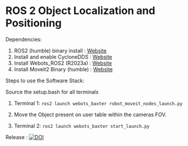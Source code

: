 # ROS 2 Object Localization and Positioning


Dependencies:
1. ROS2 (humble) binary install : [Website](https://docs.ros.org/en/humble/Installation/Ubuntu-Install-Debians.html#ubuntu-debian)
2. Install and enable CycloneDDS : [Website](https://docs.ros.org/en/humble/Installation/DDS-Implementations/Working-with-Eclipse-CycloneDDS.html#eclipse-cyclone-dds)
3. Install Webots_ROS2 (R2023a) : [Website](https://docs.ros.org/en/humble/Tutorials/Advanced/Simulators/Webots/Installation-Ubuntu.html#installation-ubuntu)
4. Install Moveit2 Binary (humble) : [Website](https://moveit.ros.org/install-moveit2/binary/)



Steps to use the Software Stack:

Source the setup.bash for all terminals

1. Terminal 1: `ros2 launch webots_baxter robot_moveit_nodes_launch.py`

2. Move the Object present on user table within the cameras FOV.

3. Terminal 2: `ros2 launch webots_baxter start_launch.py`

Release : [![DOI](https://zenodo.org/badge/660664645.svg)](https://zenodo.org/badge/latestdoi/660664645)
